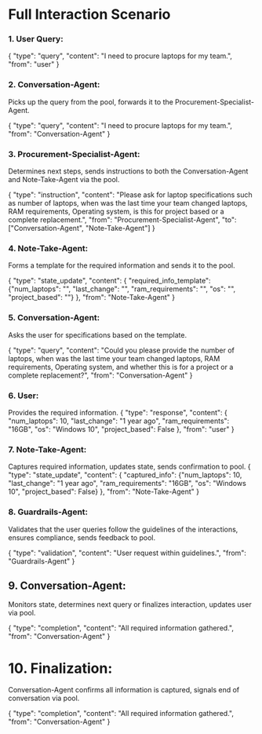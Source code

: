 # Full Interaction Scenario 
 ### 1. User Query:
{ "type": "query", "content": "I need to procure laptops for my team.", "from": "user" }
 ### 2. Conversation-Agent: 
Picks up the query from the pool, forwards it to the Procurement-Specialist-Agent.

{ "type": "query", "content": "I need to procure laptops for my team.", "from": "Conversation-Agent" }

### 3. Procurement-Specialist-Agent:
Determines next steps, sends instructions to both the Conversation-Agent and Note-Take-Agent via the pool.

{ "type": "instruction", "content": "Please ask for laptop specifications such as number of laptops, when was the last time your team changed laptops, RAM requirements, Operating system, is this for project based or a complete replacement.", "from": "Procurement-Specialist-Agent", "to": ["Conversation-Agent", "Note-Take-Agent"] }

### 4. Note-Take-Agent:
Forms a template for the required information and sends it to the pool.

{ "type": "state_update", "content": { "required_info_template": {"num_laptops": "", "last_change": "", "ram_requirements": "", "os": "", "project_based": ""} }, "from": "Note-Take-Agent" }
### 5. Conversation-Agent:
Asks the user for specifications based on the template.

{ "type": "query", "content": "Could you please provide the number of laptops, when was the last time your team changed laptops, RAM requirements, Operating system, and whether this is for a project or a complete replacement?", "from": "Conversation-Agent" }

### 6. User: 
Provides the required information.
{ "type": "response", "content": { "num_laptops": 10, "last_change": "1 year ago", "ram_requirements": "16GB", "os": "Windows 10", "project_based": False }, "from": "user" }

### 7. Note-Take-Agent:
Captures required information, updates state, sends confirmation to pool.
{ "type": "state_update", "content": { "captured_info": {"num_laptops": 10, "last_change": "1 year ago", "ram_requirements": "16GB", "os": "Windows 10", "project_based": False} }, "from": "Note-Take-Agent" }

### 8. Guardrails-Agent:
Validates that the user queries follow the guidelines of the interactions, ensures compliance, sends feedback to pool.

{ "type": "validation", "content": "User request within guidelines.", "from": "Guardrails-Agent" }
## 9. Conversation-Agent:
Monitors state, determines next query or finalizes interaction, updates user via pool.

{ "type": "completion", "content": "All required information gathered.", "from": "Conversation-Agent" }
# 10. Finalization:
Conversation-Agent confirms all information is captured, signals end of conversation via pool.

{ "type": "completion", "content": "All required information gathered.", "from": "Conversation-Agent" }